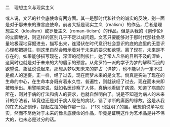二　理想主义与现实主义

  

或人说，文艺的社会底使命有两方面。其一是那时代和社会的诚实的反映，别一面是对于那未来的豫言底使命。前者大抵是现实主义（realism）的作品，后者是理想主义（idealism）或罗曼主义（roman-ticism）的作品。但是从我的《创作论》的立脚地说，则这样的区别几乎不足以成问题。文艺只要能够对于那时代那社会尽量地极深地穿掘进去，描写出来，连潜伏在时代意识社会意识的底的底里的无意识心理都把握住，则这里自然会暗示着对于未来的要求和欲望。离了现在，未来是不存在的。如果能够描写现在，深深的彻到核仁，达了常人凡俗的目所不及的深处，这同时也就是对于未来的大的启示的预言。从弗罗特一派的学子为梦的解释而设的欲望说、象征说说起来，那想从梦以知未来的梦占（详梦），也不能以为一定不过是痴人的迷妄。正一样，经了过去，现在而梦未来的是文艺。倘真是突进了现在的生命的中心，在生命本身既有着永久性、普遍性，则就该经了过去，现在而未来即被暗示出。用譬喻来说，就如名医诊察了人体，真确地看破了病源，知道了病苦的所在，则对于病的疗法和病人的要求，也就自然明白了。说是不知道为病人的未来计的疗法者，毕竟也还是对于病人现在的病状，错了诊断的庸医的缘故。这是从我的在先论那创作，提起左拉的著作那一段， [^13] 也就明了的罢。我想倘说单写现实，然而不尽他对于未来的豫言底使命的作品，毕竟是证明这作为艺术品是并不伟大的，也未必是过分的话。